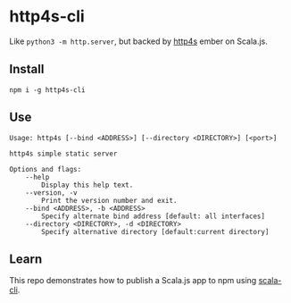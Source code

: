 # http4s-cli

Like `python3 -m http.server`, but backed by [http4s](https://http4s.org) ember on Scala.js.

## Install
```
npm i -g http4s-cli
```

## Use

```
Usage: http4s [--bind <ADDRESS>] [--directory <DIRECTORY>] [<port>]

http4s simple static server

Options and flags:
    --help
        Display this help text.
    --version, -v
        Print the version number and exit.
    --bind <ADDRESS>, -b <ADDRESS>
        Specify alternate bind address [default: all interfaces]
    --directory <DIRECTORY>, -d <DIRECTORY>
        Specify alternative directory [default:current directory]
```

## Learn

This repo demonstrates how to publish a Scala.js app to npm using [scala-cli](https://scala-cli.virtuslab.org/).
